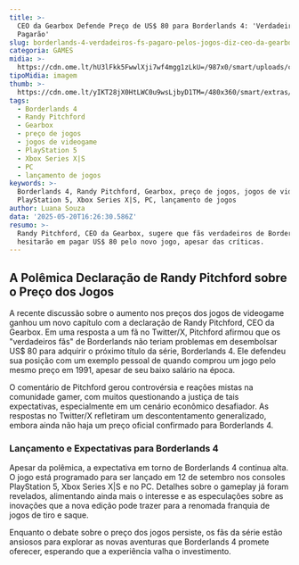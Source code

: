 ```yaml
---
title: >-
  CEO da Gearbox Defende Preço de US$ 80 para Borderlands 4: 'Verdadeiros Fãs
  Pagarão'
slug: borderlands-4-verdadeiros-fs-pagaro-pelos-jogos-diz-ceo-da-gearbox
categoria: GAMES
midia: >-
  https://cdn.ome.lt/hU3lFkk5FwwlXji7wf4mgg1zLkU=/987x0/smart/uploads/conteudo/fotos/imagem_2025-05-20_124356897.png
tipoMidia: imagem
thumb: >-
  https://cdn.ome.lt/yIKT28jX0HtLWC0u9wsLjbyD1TM=/480x360/smart/extras/conteudos/imagem_2025-05-20_124301565.png
tags:
  - Borderlands 4
  - Randy Pitchford
  - Gearbox
  - preço de jogos
  - jogos de videogame
  - PlayStation 5
  - Xbox Series X|S
  - PC
  - lançamento de jogos
keywords: >-
  Borderlands 4, Randy Pitchford, Gearbox, preço de jogos, jogos de videogame,
  PlayStation 5, Xbox Series X|S, PC, lançamento de jogos
author: Luana Souza
data: '2025-05-20T16:26:30.586Z'
resumo: >-
  Randy Pitchford, CEO da Gearbox, sugere que fãs verdadeiros de Borderlands não
  hesitarão em pagar US$ 80 pelo novo jogo, apesar das críticas.
---
```


## A Polêmica Declaração de Randy Pitchford sobre o Preço dos Jogos

A recente discussão sobre o aumento nos preços dos jogos de videogame ganhou um novo capítulo com a declaração de Randy Pitchford, CEO da Gearbox. Em uma resposta a um fã no Twitter/X, Pitchford afirmou que os "verdadeiros fãs" de Borderlands não teriam problemas em desembolsar US$ 80 para adquirir o próximo título da série, Borderlands 4. Ele defendeu sua posição com um exemplo pessoal de quando comprou um jogo pelo mesmo preço em 1991, apesar de seu baixo salário na época.

O comentário de Pitchford gerou controvérsia e reações mistas na comunidade gamer, com muitos questionando a justiça de tais expectativas, especialmente em um cenário econômico desafiador. As respostas no Twitter/X refletiram um descontentamento generalizado, embora ainda não haja um preço oficial confirmado para Borderlands 4.

### Lançamento e Expectativas para Borderlands 4

Apesar da polêmica, a expectativa em torno de Borderlands 4 continua alta. O jogo está programado para ser lançado em 12 de setembro nos consoles PlayStation 5, Xbox Series X|S e no PC. Detalhes sobre o gameplay já foram revelados, alimentando ainda mais o interesse e as especulações sobre as inovações que a nova edição pode trazer para a renomada franquia de jogos de tiro e saque.

Enquanto o debate sobre o preço dos jogos persiste, os fãs da série estão ansiosos para explorar as novas aventuras que Borderlands 4 promete oferecer, esperando que a experiência valha o investimento.
